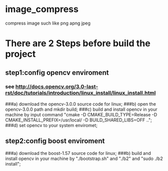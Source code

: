 # image_compress
compress image such like png apng jpeg

# There are 2 Steps before build the project

## step1:config opencv enviroment
### see http://docs.opencv.org/3.0-last-rst/doc/tutorials/introduction/linux_install/linux_install.html
###a) download the opencv-3.0.0 source code for linux;
###b) open the opencv-3.0.0 path and mkdir build;
###c) build and install opencv in your machine by input command "cmake -D CMAKE_BUILD_TYPE=Release -D CMAKE_INSTALL_PREFIX=/usr/local/ -D BUILD_SHARED_LIBS=OFF ..";
###d) set opencv to your system enviromet;

## step2:config boost enviroment
###a) download the boost-1.57 source code for linux;
###b) build and install opencv in your machine by "./bootstrap.sh" and "./b2" and "sudo ./b2 install";


